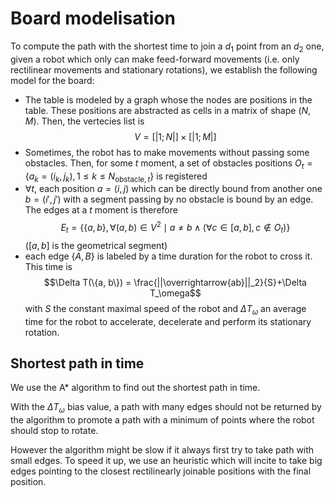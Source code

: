 # Board modelisation

To compute the path with the shortest time to join a $d_1$ point from an $d_2$
one, given a robot which only can make feed-forward movements (i.e. only
rectilinear movements and stationary rotations), we establish the following
model for the board:

- The table is modeled by a graph whose the nodes are positions in the table.
These positions are abstracted as cells in a matrix of shape $(N, M)$. Then,
the vertecies list is 
  $$V = [|1; N|] \times [|1; M|]$$
- Sometimes, the robot has to make movements without passing some obstacles.
  Then, for some $t$ moment, a set of obstacles positions $O_t = \{a_k=(i_k,
  j_k), 1 \leq k \leq N_{\text{obstacle}, t}\}$ is registered
- $\forall t$, each position $a = (i, j)$ which can be directly bound from
  another one $b = (i', j')$ with a segment passing by no obstacle is bound by
  an edge. The edges at a $t$ moment is therefore
  $$E_t = \{\{a, b\}, \forall (a, b)\in V^2 \mid a\neq b 
  \land (\forall c \in [a, b], c \notin O_t) \}$$
  ($[a, b]$ is the geometrical segment)
- each edge $\{A, B\}$ is labeled by a time duration for the robot
  to cross it. This time is 
  $$\Delta T(\{a, b\}) = \frac{||\overrightarrow{ab}||_2}{S}+\Delta T_\omega$$
  with $S$ the constant maximal speed of the robot and $\Delta T_\omega$ an
  average time for the robot to accelerate, decelerate and perform its
  stationary rotation.

## Shortest path in time

We use the A* algorithm to find out the shortest path in time.

With the $\Delta T_\omega$ bias value, a path with many edges should not be
returned by the algorithm to promote a path with a minimum of points where the
robot should stop to rotate.

However the algorithm might be slow if it always first try to take path with small
edges. To speed it up, we use an heuristic which will incite to take big edges
pointing to the closest rectilinearly joinable positions with the final
position.

